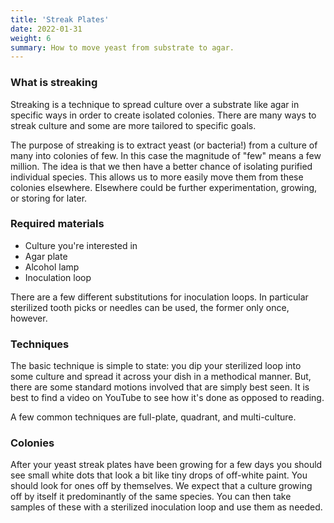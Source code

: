 ```yaml
---
title: 'Streak Plates'
date: 2022-01-31
weight: 6
summary: How to move yeast from substrate to agar.
---
```


### What is streaking

Streaking is a technique to spread culture over a substrate like agar in
specific ways in order to create isolated colonies. There are many ways to
streak culture and some are more tailored to specific goals.

The purpose of streaking is to extract yeast (or bacteria!) from a culture
of many into colonies of few. In this case the magnitude of "few" means a few
million. The idea is that we then have a better chance of isolating
purified individual species. This allows us to more easily move them from these
colonies elsewhere. Elsewhere could be further experimentation, growing, or
storing for later.


### Required materials

- Culture you're interested in
- Agar plate
- Alcohol lamp
- Inoculation loop

There are a few different substitutions for inoculation loops. In
particular sterilized tooth picks or needles can be used, the former only
once, however.


### Techniques

The basic technique is simple to state: you dip your sterilized loop into
some culture and spread it across your dish in a methodical manner. But,
there are some standard motions involved that are simply best seen. It is
best to find a video on YouTube to see how it's done as opposed to reading.

A few common techniques are full-plate, quadrant, and multi-culture.


### Colonies

After your yeast streak plates have been growing for a few days you should
see small white dots that look a bit like tiny drops of off-white paint.
You should look for ones off by themselves. We expect that a culture
growing off by itself it predominantly of the same species. You can then
take samples of these with a sterilized inoculation loop and use them as
needed.
